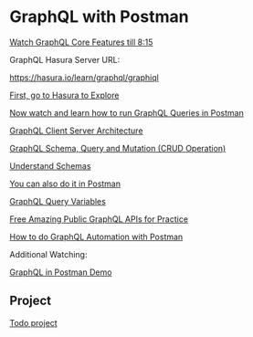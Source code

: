 # GraphQL with Postman

[Watch GraphQL Core Features till 8:15](https://www.youtube.com/watch?v=eyWE0md1doA)

GraphQL Hasura Server URL:

https://hasura.io/learn/graphql/graphiql

[First, go to Hasura to Explore](https://hasura.io/learn/graphql/graphiql)

[Now watch and learn how to run GraphQL Queries in Postman](https://youtu.be/eyWE0md1doA?t=496)

[GraphQL Client Server Architecture](https://www.youtube.com/watch?v=GWdNTIdinr8)

[GraphQL Schema, Query and Mutation (CRUD Operation)](https://www.youtube.com/watch?v=VvLHlAsJPsw)

[Understand Schemas](https://www.apollographql.com/docs/apollo-server/schema/schema/)

[You can also do it in Postman](https://www.youtube.com/watch?v=VvLHlAsJPsw&t=884s)

[GraphQL Query Variables](https://www.youtube.com/watch?v=XzBIwKJ0mHo)

[Free Amazing Public GraphQL APIs for Practice](https://www.youtube.com/watch?v=TozP6fiTbZE)

[How to do GraphQL Automation with Postman](https://www.youtube.com/watch?v=6PgDCw_Rc5M)

Additional Watching:

[GraphQL in Postman Demo](https://www.youtube.com/watch?v=7pUbezVADQs)

## Project

[Todo project](https://github.com/panacloud/bootcamp-2021#project-5-develop-todo-qraphql-api-on-aws)
